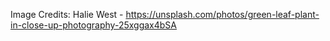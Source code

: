 Image Credits:
Halie West - https://unsplash.com/photos/green-leaf-plant-in-close-up-photography-25xggax4bSA
